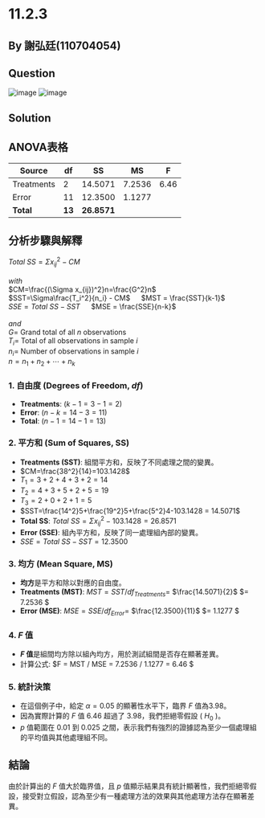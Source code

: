 # 11.2.3

## By 謝弘廷(110704054)

## Question
![image](https://img.onl/POcUGS)
![image](https://img.onl/Rn4yqB)
## Solution

## ANOVA表格

| Source     | df | SS     | MS     | F    |
|------------|----|--------|--------|------|
| Treatments | 2  | 14.5071| 7.2536 | 6.46 |
| Error      | 11 | 12.3500| 1.1277 |      |
| **Total**      | **13** | **26.8571**|        |      |

## 分析步驟與解釋  
${Total}$ ${SS}=\Sigma x_{ij}^2- CM$  
<br>$with$
<br>$CM=\frac{(\Sigma x_{ij})^2}n=\frac{G^2}n$  
$SST=\Sigma\frac{T_i^2}{n_i} - CM$ &emsp; $MST = \frac{SST}{k-1}$  
${SSE = Total}$ ${SS -SST}$ &emsp; $MSE = \frac{SSE}{n-k}$  
<br>$and$  
$G=$ Grand total of all $n$ observations  
$T_i=$ Total of all observations in sample $i$  
$n_i=$ Number of observations in sample $i$  
$n=n_1+n_2+\cdots+n_k$  
### 1. 自由度 (Degrees of Freedom, $df$)
- **Treatments**: $( k - 1 = 3 - 1 = 2 )$
- **Error**: $( n - k = 14 - 3 = 11 )$ 
- **Total**: $( n - 1 = 14 - 1 = 13 )$

### 2. 平方和 (Sum of Squares, SS)
- **Treatments (SST)**: 組間平方和，反映了不同處理之間的變異。
- $CM=\frac{38^2}{14}=103.1428$
- $T_1=3+2+4+3+2=14$
- $T_2=4+3+5+2+5=19$
- $T_3=2+0+2+1=5$
- $SST=\frac{14^2}5+\frac{19^2}5+\frac{5^2}4-103.1428 = 14.5071$
- **Total SS**: ${Total}$ $SS=\Sigma x_{ij}^2 - 103.1428 = 26.8571$
- **Error (SSE)**: 組內平方和，反映了同一處理組內部的變異。
- $SSE= Total$ $SS-SST = 12.3500$
### 3. 均方 (Mean Square, MS)
- **均方**是平方和除以對應的自由度。
- **Treatments (MST)**: $MST = SST / df_{Treatments} =$ $\frac{14.5071}{2}$ $= 7.2536 $
- **Error (MSE)**: $MSE = SSE / df_{Error} =$ $\frac{12.3500}{11}$ $= 1.1277 $

### 4. $F$ 值
- **$F$ 值**是組間均方除以組內均方，用於測試組間是否存在顯著差異。
- 計算公式: $F = MST / MSE = 7.2536 / 1.1277 = 6.46 $

### 5. 統計決策
- 在這個例子中，給定 $\alpha = 0.05$ 的顯著性水平下，臨界 $F$ 值為3.98。
- 因為實際計算的 $F$ 值 6.46 超過了 3.98，我們拒絕零假設 ( $H_0$ )。
- $p$ 值範圍在 0.01 到 0.025 之間，表示我們有強烈的證據認為至少一個處理組的平均值與其他處理組不同。

## 結論
由於計算出的 $F$ 值大於臨界值，且 $p$ 值顯示結果具有統計顯著性，我們拒絕零假設，接受對立假設，認為至少有一種處理方法的效果與其他處理方法存在顯著差異。

